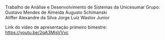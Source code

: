Trabalho de Análise e Desenvolvimento de Sistemas da Unicesumar
Grupo:
Gustavo Mendes de Almeida
Augusto Schimanski  
Aliffer Alexandre da Silva
Jorge Luiz Waslov Junior

Link do video de apresentação primeiro bimestre:
https://youtu.be/2qA3MjsVVvc
